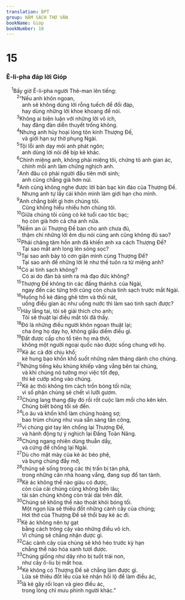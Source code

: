 ```yaml
---
translation: BPT
group: NĂM SÁCH THƠ VĂN
bookName: Gióp 
bookNumber: 18
---
```


<div class="title"><h1>15</h1><h3>Ê-li-pha đáp lời Gióp</h3></div>
<span class="verse giop_15_1"> <sup>1</sup>Bấy giờ Ê-li-pha người Thê-man lên tiếng:<br/></span>
<span class="verse giop_15_2">  <sup>2</sup>“Nếu anh khôn ngoan,<br/>   anh sẽ không dùng lời rỗng tuếch để đối đáp,<br/>   hay dùng những lời khoe khoang để nói.<br/></span>
<span class="verse giop_15_3">  <sup>3</sup>Không ai biện luận với những lời vô ích,<br/>   hay đăng đàn diễn thuyết trống không.<br/></span>
<span class="verse giop_15_4">  <sup>4</sup>Nhưng anh hủy hoại lòng tôn kính Thượng Đế,<br/>   và giới hạn sự thờ phụng Ngài.<br/></span>
<span class="verse giop_15_5">  <sup>5</sup>Tội lỗi anh dạy môi anh phát ngôn;<br/>   anh dùng lời nói để bịp kẻ khác.<br/></span>
<span class="verse giop_15_6">  <sup>6</sup>Chính miệng anh, không phải miệng tôi, chứng tỏ anh gian ác,<br/>   chính môi anh làm chứng nghịch anh.<br/></span>
<span class="verse giop_15_7">  <sup>7</sup>Anh đâu có phải người đầu tiên mới sinh;<br/>   anh cũng chẳng già hơn núi.<br/></span>
<span class="verse giop_15_8">  <sup>8</sup>Anh cũng không nghe được lời bàn bạc kín đáo của Thượng Đế.<br/>   Nhưng anh tự lấy cái khôn mình làm giới hạn cho mình.<br/></span>
<span class="verse giop_15_9">  <sup>9</sup>Anh chẳng biết gì hơn chúng tôi.<br/>   Cũng không hiểu nhiều hơn chúng tôi.<br/></span>
<span class="verse giop_15_10">  <sup>10</sup>Giữa chúng tôi cũng có kẻ tuổi cao tóc bạc;<br/>   họ còn già hơn cả cha anh nữa.<br/></span>
<span class="verse giop_15_11">  <sup>11</sup>Niềm an ủi Thượng Đế ban cho anh chưa đủ,<br/>   thậm chí những lời êm dịu nói cùng anh cũng không đủ sao?<br/></span>
<span class="verse giop_15_12">  <sup>12</sup>Phải chăng tâm hồn anh đã khiến anh xa cách Thượng Đế?<br/>   Tại sao mắt anh long lên sòng sọc?<br/></span>
<span class="verse giop_15_13">  <sup>13</sup>Tại sao anh bày tỏ cơn giận mình cùng Thượng Đế?<br/>   Tại sao anh để những lời lẽ như thế tuôn ra từ miệng anh?<br/></span>
<span class="verse giop_15_14">  <sup>14</sup>Có ai tinh sạch không?<br/>   Có ai do đàn bà sinh ra mà đạo đức không?<br/></span>
<span class="verse giop_15_15">  <sup>15</sup>Thượng Đế không tin các đấng thánh<a data-toggle="tooltip" data-placement="bottom" title="Hay “thiên sứ.”">⚓</a> của Ngài,<br/>   ngay đến các từng trời cũng còn chưa tinh sạch trước mắt Ngài.<br/></span>
<span class="verse giop_15_16">  <sup>16</sup>Huống hồ kẻ đáng ghê tởm và thối nát,<br/>   uống điều gian ác như uống nước thì làm sao tinh sạch được?<br/></span>
<span class="verse giop_15_17">  <sup>17</sup>Hãy lắng tai, tôi sẽ giải thích cho anh;<br/>   Tôi sẽ thuật lại điều mắt tôi đã thấy.<br/></span>
<span class="verse giop_15_18">  <sup>18</sup>Đó là những điều người khôn ngoan thuật lại;<br/>   cha ông họ dạy họ, không giấu diếm điều gì.<br/></span>
<span class="verse giop_15_19">  <sup>19</sup>Đất được cấp cho tổ tiên họ mà thôi,<br/>   không một người ngoại quốc nào được sống chung với họ.<br/></span>
<span class="verse giop_15_20">  <sup>20</sup>Kẻ ác cả đời chịu khổ;<br/>   kẻ hung bạo khốn khổ suốt những năm tháng dành cho chúng.<br/></span>
<span class="verse giop_15_21">  <sup>21</sup>Những tiếng kêu khủng khiếp văng vẳng bên tai chúng,<br/>   và khi chúng nó tưởng mọi việc tốt đẹp,<br/>   thì kẻ cướp xông vào chúng.<br/></span>
<span class="verse giop_15_22">  <sup>22</sup>Kẻ ác thôi không tìm cách trốn bóng tối nữa;<br/>   vì số phận chúng sẽ chết vì lưỡi gươm.<br/></span>
<span class="verse giop_15_23">  <sup>23</sup>Chúng lang thang đây đó rồi rốt cuộc làm mồi cho kên kên.<br/>   Chúng biết bóng tối sẽ đến.<br/></span>
<span class="verse giop_15_24">  <sup>24</sup>Lo âu và khốn khổ làm chúng hoảng sợ;<br/>   bao trùm chúng như vua sẵn sàng tấn công,<br/></span>
<span class="verse giop_15_25">  <sup>25</sup>vì chúng giơ tay lên chống lại Thượng Đế,<br/>   và hành động tự ý nghịch lại Đấng Toàn Năng.<br/></span>
<span class="verse giop_15_26">  <sup>26</sup>Chúng ngang nhiên dùng thuẫn dầy,<br/>   và cứng để chống lại Ngài.<br/></span>
<span class="verse giop_15_27">  <sup>27</sup>Dù cho mặt mày của kẻ ác béo phệ,<br/>   và bụng chúng đầy mỡ,<br/></span>
<span class="verse giop_15_28">  <sup>28</sup>chúng sẽ sống trong các thị trấn bị tàn phá,<br/>   trong những căn nhà hoang vắng, đang sụp đổ tan tành.<br/></span>
<span class="verse giop_15_29">  <sup>29</sup>Kẻ ác không thể nào giàu có được,<br/>   còn của cải chúng cũng không bền lâu;<br/>   tài sản chúng không còn trải dài trên đất.<br/></span>
<span class="verse giop_15_30">  <sup>30</sup>Chúng sẽ không thể nào thoát khỏi bóng tối.<br/>   Một ngọn lửa sẽ thiêu đốt những cành cây của chúng;<br/>   Hơi thở của Thượng Đế sẽ thổi bay kẻ ác đi.<br/></span>
<span class="verse giop_15_31">  <sup>31</sup>Kẻ ác không nên tự gạt<br/>   bằng cách trông cậy vào những điều vô ích.<br/>   Vì chúng sẽ chẳng nhận được gì.<br/></span>
<span class="verse giop_15_32">  <sup>32</sup>Các cành cây của chúng sẽ khô héo trước kỳ hạn<br/>   chẳng thể nào hóa xanh tươi được.<br/></span>
<span class="verse giop_15_33">  <sup>33</sup>Chúng giống như dây nho bị tuốt trái non,<br/>   như cây ô-liu bị mất hoa.<br/></span>
<span class="verse giop_15_34">  <sup>34</sup>Kẻ không có Thượng Đế sẽ chẳng làm được gì.<br/>   Lửa sẽ thiêu đốt lều của kẻ nhận hối lộ để làm điều ác,<br/></span>
<span class="verse giop_15_35">  <sup>35</sup>là kẻ gây rối loạn và gieo điều ác,<br/>   trong lòng chỉ mưu phỉnh người khác.”<br/></span>
